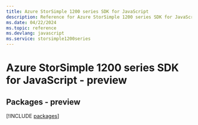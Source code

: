 ```yaml
---
title: Azure StorSimple 1200 series SDK for JavaScript
description: Reference for Azure StorSimple 1200 series SDK for JavaScript
ms.date: 04/22/2024
ms.topic: reference
ms.devlang: javascript
ms.service: storsimple1200series
---
```

# Azure StorSimple 1200 series SDK for JavaScript - preview
## Packages - preview
[!INCLUDE [packages](storsimple-1200-series-index.md)]